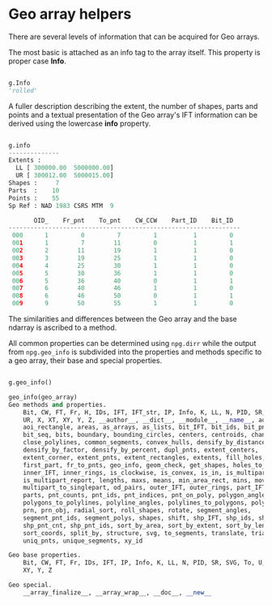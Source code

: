 # Geo array helpers

There are several levels of information that can be acquired for Geo arrays.

The most basic is attached as an info tag to the array itself.  This property is proper case **Info**.
```python

g.Info
'rolled'
```

A fuller description describing the extent, the number of shapes, parts and points and a textual presentation of the Geo array's IFT information can be derived using
the lowercase **info** property.

```python

g.info
--------------
Extents :
  LL [ 300000.00  5000000.00]
  UR [ 300012.00  5000015.00]
Shapes :     7
Parts  :    10
Points :    55
Sp Ref : NAD 1983 CSRS MTM  9

       OID_    Fr_pnt    To_pnt    CW_CCW    Part_ID    Bit_ID  
----------------------------------------------------------------
 000      1         0         7         1          1         0
 001      1         7        11         0          1         1
 002      2        11        19         1          1         0
 003      3        19        25         1          1         0
 004      4        25        30         1          1         0
 005      5        30        36         1          1         0
 006      5        36        40         0          1         1
 007      6        40        46         1          1         0
 008      6        46        50         0          1         1
 009      9        50        55         1          1         0
```

The similarities and differences between the Geo array and the base ndarray is ascribed to a method.

All common properties can be determined using `npg.dirr` while the output from `npg.geo_info` is subdivided into the properties and methods specific to a geo array, their base and special properties.

```python

g.geo_info()

geo_info(geo_array)
Geo methods and properties.
    Bit, CW, FT, Fr, H, IDs, IFT, IFT_str, IP, Info, K, LL, N, PID, SR, SVG, To, U,
    UR, X, XT, XY, Y, Z, __author__, __dict__, __module__, __name__, aoi_extent,
    aoi_rectangle, areas, as_arrays, as_lists, bit_IFT, bit_ids, bit_pnt_cnt,
    bit_seq, bits, boundary, bounding_circles, centers, centroids, change_indices,
    close_polylines, common_segments, convex_hulls, densify_by_distance,
    densify_by_factor, densify_by_percent, dupl_pnts, extent_centers,
    extent_corner, extent_pnts, extent_rectangles, extents, fill_holes, first_bit,
    first_part, fr_to_pnts, geo_info, geom_check, get_shapes, holes_to_shape, info,
    inner_IFT, inner_rings, is_clockwise, is_convex, is_in, is_multipart,
    is_multipart_report, lengths, maxs, means, min_area_rect, mins, moveto,
    multipart_to_singlepart, od_pairs, outer_IFT, outer_rings, part_IFT, part_ids,
    parts, pnt_counts, pnt_ids, pnt_indices, pnt_on_poly, polygon_angles,
    polygons_to_polylines, polyline_angles, polylines_to_polygons, polys_to_points,
    prn, prn_obj, radial_sort, roll_shapes, rotate, segment_angles,
    segment_pnt_ids, segment_polys, shapes, shift, shp_IFT, shp_ids, shp_part_cnt,
    shp_pnt_cnt, shp_pnt_ids, sort_by_area, sort_by_extent, sort_by_length,
    sort_coords, split_by, structure, svg, to_segments, translate, triangulate,
    uniq_pnts, unique_segments, xy_id

Geo base properties.
    Bit, CW, FT, Fr, IDs, IFT, IP, Info, K, LL, N, PID, SR, SVG, To, U, UR, X, XT,
    XY, Y, Z

Geo special.
    __array_finalize__, __array_wrap__, __doc__, __new__
```
